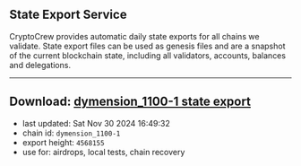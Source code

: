 ## State Export Service
CryptoCrew provides automatic daily state exports for all chains we validate. State export files can be used as genesis files and are a snapshot of the current blockchain state, including all validators, accounts, balances and delegations.

---
**Download: [dymension_1100-1 state export](https://dl-eu2.ccvalidators.com/SERVICE/dymension/dymension_1100-1_export_4568155.json)**
---

- last updated: Sat Nov 30 2024 16:49:32
- chain id: `dymension_1100-1`
- export height: `4568155`
- use for: airdrops, local tests, chain recovery

